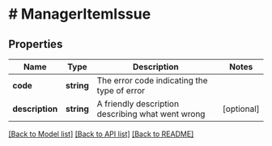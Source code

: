 # # ManagerItemIssue

## Properties

Name | Type | Description | Notes
------------ | ------------- | ------------- | -------------
**code** | **string** | The error code indicating the type of error |
**description** | **string** | A friendly description describing what went wrong | [optional]

[[Back to Model list]](../../README.md#models) [[Back to API list]](../../README.md#endpoints) [[Back to README]](../../README.md)
